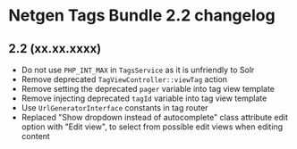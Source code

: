 Netgen Tags Bundle 2.2 changelog
================================

2.2 (xx.xx.xxxx)
----------------

* Do not use `PHP_INT_MAX` in `TagsService` as it is unfriendly to Solr
* Remove deprecated `TagViewController::viewTag` action
* Remove setting the deprecated `pager` variable into tag view template
* Remove injecting deprecated `tagId` variable into tag view template
* Use `UrlGeneratorInterface` constants in tag router
* Replaced "Show dropdown instead of autocomplete" class attribute edit option with "Edit view", to select from possible edit views when editing content
